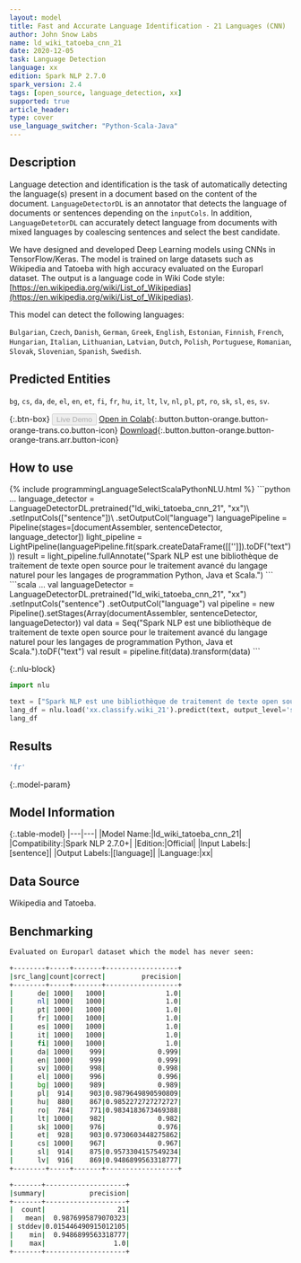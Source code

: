 ```yaml
---
layout: model
title: Fast and Accurate Language Identification - 21 Languages (CNN)
author: John Snow Labs
name: ld_wiki_tatoeba_cnn_21
date: 2020-12-05
task: Language Detection
language: xx
edition: Spark NLP 2.7.0
spark_version: 2.4
tags: [open_source, language_detection, xx]
supported: true
article_header:
type: cover
use_language_switcher: "Python-Scala-Java"
---
```


## Description

Language detection and identification is the task of automatically detecting the language(s) present in a document based on the content of the document. ``LanguageDetectorDL`` is an annotator that detects the language of documents or sentences depending on the ``inputCols``. In addition, ``LanguageDetetorDL`` can accurately detect language from documents with mixed languages by coalescing sentences and select the best candidate.

We have designed and developed Deep Learning models using CNNs in TensorFlow/Keras. The model is trained on large datasets such as Wikipedia and Tatoeba with high accuracy evaluated on the Europarl dataset. The output is a language code in Wiki Code style: [https://en.wikipedia.org/wiki/List_of_Wikipedias](https://en.wikipedia.org/wiki/List_of_Wikipedias).

This model can detect the following languages:

`Bulgarian`, `Czech`, `Danish`, `German`, `Greek`, `English`, `Estonian`, `Finnish`, `French`, `Hungarian`, `Italian`, `Lithuanian`, `Latvian`, `Dutch`, `Polish`, `Portuguese`, `Romanian`, `Slovak`, `Slovenian`, `Spanish`, `Swedish`.

## Predicted Entities

`bg`, `cs`, `da`, `de`, `el`, `en`, `et`, `fi`, `fr`, `hu`, `it`, `lt`, `lv`, `nl`, `pl`, `pt`, `ro`, `sk`, `sl`, `es`, `sv`.

{:.btn-box}
<button class="button button-orange" disabled>Live Demo</button>
[Open in Colab](https://githubtocolab.com/JohnSnowLabs/spark-nlp-workshop/blob/master/jupyter/annotation/english/language-detection/Language_Detection_and_Indentification.ipynb){:.button.button-orange.button-orange-trans.co.button-icon}
[Download](https://s3.amazonaws.com/auxdata.johnsnowlabs.com/public/models/ld_wiki_tatoeba_cnn_21_xx_2.7.0_2.4_1607177877570.zip){:.button.button-orange.button-orange-trans.arr.button-icon}

## How to use

<div class="tabs-box" markdown="1">
{% include programmingLanguageSelectScalaPythonNLU.html %}
```python
...
language_detector = LanguageDetectorDL.pretrained("ld_wiki_tatoeba_cnn_21", "xx")\
.setInputCols(["sentence"])\
.setOutputCol("language")
languagePipeline = Pipeline(stages=[documentAssembler, sentenceDetector, language_detector])
light_pipeline = LightPipeline(languagePipeline.fit(spark.createDataFrame([['']]).toDF("text")))
result = light_pipeline.fullAnnotate("Spark NLP est une bibliothèque de traitement de texte open source pour le traitement avancé du langage naturel pour les langages de programmation Python, Java et Scala.")
```
```scala
...
val languageDetector = LanguageDetectorDL.pretrained("ld_wiki_tatoeba_cnn_21", "xx")
.setInputCols("sentence")
.setOutputCol("language")
val pipeline = new Pipeline().setStages(Array(documentAssembler, sentenceDetector, languageDetector))
val data = Seq("Spark NLP est une bibliothèque de traitement de texte open source pour le traitement avancé du langage naturel pour les langages de programmation Python, Java et Scala.").toDF("text")
val result = pipeline.fit(data).transform(data)
```

{:.nlu-block}
```python
import nlu

text = ["Spark NLP est une bibliothèque de traitement de texte open source pour le traitement avancé du langage naturel pour les langages de programmation Python, Java et Scala."]
lang_df = nlu.load('xx.classify.wiki_21').predict(text, output_level='sentence')
lang_df
```

</div>

## Results

```bash
'fr'
```

{:.model-param}
## Model Information

{:.table-model}
|---|---|
|Model Name:|ld_wiki_tatoeba_cnn_21|
|Compatibility:|Spark NLP 2.7.0+|
|Edition:|Official|
|Input Labels:|[sentence]|
|Output Labels:|[language]|
|Language:|xx|

## Data Source

Wikipedia and Tatoeba.

## Benchmarking

```bash
Evaluated on Europarl dataset which the model has never seen:

+--------+-----+-------+------------------+
|src_lang|count|correct|         precision|
+--------+-----+-------+------------------+
|      de| 1000|   1000|               1.0|
|      nl| 1000|   1000|               1.0|
|      pt| 1000|   1000|               1.0|
|      fr| 1000|   1000|               1.0|
|      es| 1000|   1000|               1.0|
|      it| 1000|   1000|               1.0|
|      fi| 1000|   1000|               1.0|
|      da| 1000|    999|             0.999|
|      en| 1000|    999|             0.999|
|      sv| 1000|    998|             0.998|
|      el| 1000|    996|             0.996|
|      bg| 1000|    989|             0.989|
|      pl|  914|    903|0.9879649890590809|
|      hu|  880|    867|0.9852272727272727|
|      ro|  784|    771|0.9834183673469388|
|      lt| 1000|    982|             0.982|
|      sk| 1000|    976|             0.976|
|      et|  928|    903|0.9730603448275862|
|      cs| 1000|    967|             0.967|
|      sl|  914|    875|0.9573304157549234|
|      lv|  916|    869|0.9486899563318777|
+--------+-----+-------+------------------+

+-------+--------------------+
|summary|           precision|
+-------+--------------------+
|  count|                  21|
|   mean|  0.9876995879070323|
| stddev|0.015446490915012105|
|    min|  0.9486899563318777|
|    max|                 1.0|
+-------+--------------------+
```
